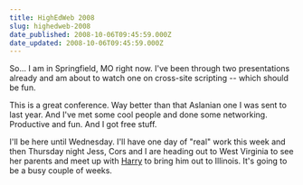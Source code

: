```yaml
---
title: HighEdWeb 2008
slug: highedweb-2008
date_published: 2008-10-06T09:45:59.000Z
date_updated: 2008-10-06T09:45:59.000Z
---
```


So... I am in Springfield, MO right now. I've been through two presentations already and am about to watch one on cross-site scripting -- which should be fun.

This is a great conference. Way better than that Aslanian one I was sent to last year. And I've met some cool people and done some networking. Productive and fun. And I got free stuff.

I'll be here until Wednesday. I'll have one day of "real" work this week and then Thursday night Jess, Cors and I are heading out to West Virginia to see her parents and meet up with [Harry](http://mynameisharry.tumblr.com) to bring him out to Illinois. It's going to be a busy couple of weeks.

